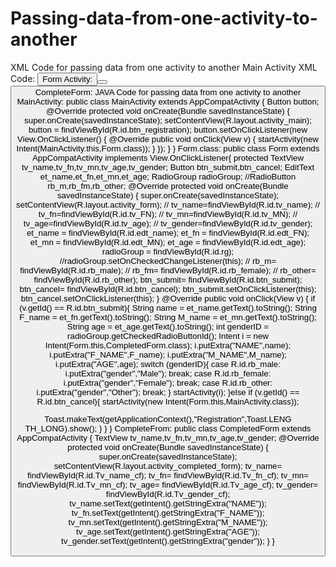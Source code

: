 # Passing-data-from-one-activity-to-another
XML Code for passing data from one activity to another
Main Activity XML Code:
<RelativeLayout
 xmlns:android="http://schemas.android.com/apk/res/android"
 xmlns:app="http://schemas.android.com/apk/res-auto"
 xmlns:tools="http://schemas.android.com/tools"
 android:layout_width="match_parent"
 android:layout_height="match_parent"
 tools:context=".MainActivity">
 <TextView
 android:layout_width="match_parent"
 android:layout_height="wrap_content"
 android:text="Registration"
 android:gravity="center"
 android:textSize="50dp"
 android:fontFamily="monospace"
 android:id="@+id/tv_main"/>
 <Button
 android:layout_width="wrap_content"
 android:layout_height="wrap_content"
 android:text="Registration"
 android:layout_centerHorizontal="true"
 android:layout_marginTop="150dp"
 android:layout_below="@+id/tv_main"
 android:id="@+id/btn_registration"/>
</RelativeLayout>
Form Activity:
<LinearLayout 
xmlns:android="http://schemas.android.com/apk/res/android"
 xmlns:app="http://schemas.android.com/apk/res-auto"
 xmlns:tools="http://schemas.android.com/tools"
 android:layout_width="match_parent"
 android:layout_height="match_parent"
 android:orientation="vertical"
 tools:context=".Form">
 <ScrollView
 android:layout_width="match_parent"
 android:layout_height="match_parent">
 <LinearLayout
 android:layout_width="match_parent"
 android:layout_height="match_parent"
 android:orientation="vertical"
 android:weightSum="7">
 <TextView
 android:id="@+id/tv"
 android:layout_width="match_parent"
 android:layout_height="wrap_content"
 android:layout_weight="1"
 android:text="Registration"
 android:gravity="center"
 android:textSize="25sp" />
 <LinearLayout
 android:layout_width="match_parent"
 android:layout_height="wrap_content"
 android:orientation="horizontal"
 android:layout_weight="1"
 android:weightSum="2">
 <TextView
 android:id="@+id/tv_name"
android:layout_width="match_parent"
 android:layout_height="wrap_content"
 android:layout_weight="1"
android:text="Name" />
 <EditText
 android:id="@+id/edt_name"
android:layout_width="match_parent"
 android:layout_height="wrap_content"
android:layout_weight="1"
android:hint="Name" />
 </LinearLayout>
 <LinearLayout
 android:layout_width="match_parent"
 android:layout_height="wrap_content"
 android:orientation="horizontal"
 android:weightSum="2">
 <TextView
 android:id="@+id/tv_FN"
android:layout_width="match_parent"
 android:layout_height="wrap_content"
android:layout_weight="1"
 android:text="Father name" />
 <EditText
 android:id="@+id/edt_FN"
 android:layout_width="match_parent"
 android:layout_height="wrap_content"
android:layout_weight="1"
android:hint="Father Name" />
 </LinearLayout>
 <LinearLayout
 android:layout_width="match_parent"
 android:layout_height="wrap_content"
 android:orientation="horizontal"
 android:weightSum="2">
 <TextView
 android:id="@+id/tv_MN"
android:layout_width="match_parent"
android:layout_height="wrap_content"
android:layout_weight="1"
android:text="Mother Name" />
 <EditText
 android:id="@+id/edt_MN"
 android:layout_width="match_parent"
android:layout_height="wrap_content"
android:layout_weight="1"
android:hint="Mother Name" />
 </LinearLayout>
 <LinearLayout
 android:layout_width="match_parent"
 android:layout_height="wrap_content"
 android:orientation="horizontal"
 android:weightSum="2">
 <TextView
 android:id="@+id/tv_age"
 android:layout_width="match_parent"
android:layout_height="wrap_content"
android:layout_weight="1"
android:text="Age" />
 <EditText
 android:id="@+id/edt_age"
android:layout_width="match_parent"
 android:layout_height="wrap_content"
android:layout_weight="1"
android:hint="Age" />
 </LinearLayout>
 <LinearLayout
 android:layout_width="match_parent"
 android:layout_height="wrap_content"
 android:orientation="horizontal"
 android:weightSum="2">
 <TextView
 android:id="@+id/tv_gender"
android:layout_width="match_parent"
android:layout_height="wrap_content"
android:layout_weight="1"
android:text="Gender" />
 <RadioGroup
 android:layout_width="match_parent"
android:layout_height="wrap_content"
android:layout_weight="1"
android:weightSum="3"
 android:id="@+id/rg">
 <RadioButton
 android:id="@+id/rb_male"
android:layout_width="wrap_content"
android:layout_height="wrap_content"
 android:layout_weight="1"
 android:text="Male" />
 <RadioButton
 android:id="@+id/rb_female"
android:layout_width="wrap_content"
android:layout_height="wrap_content"
 android:layout_weight="1"
android:text="Female" />
 <RadioButton
 android:id="@+id/rb_other"
android:layout_width="wrap_content"
 android:layout_height="wrap_content"
android:layout_weight="1"
android:text="Others" />
 </RadioGroup>
 </LinearLayout>
 <LinearLayout
 android:layout_width="match_parent"
 android:layout_height="wrap_content"
 android:orientation="horizontal"
 android:weightSum="2">
 <Button
 android:id="@+id/btn_submit"
android:layout_width="wrap_content"
android:layout_height="wrap_content"
android:layout_weight="1"
android:text="Submit" />
 <Button
 android:id="@+id/btn_cancel"
 android:layout_width="wrap_content"
android:layout_height="wrap_content"
android:layout_weight="1"
android:text="Cancel" />
 </LinearLayout>
 </LinearLayout>
 </ScrollView>
</LinearLayout>
CompleteForm:
<LinearLayout
 xmlns:android="http://schemas.android.com/apk/res/android"
 xmlns:app="http://schemas.android.com/apk/res-auto"
 xmlns:tools="http://schemas.android.com/tools"
 android:layout_width="match_parent"
 android:layout_height="match_parent"
 android:orientation="vertical"
 tools:context=".CompletedForm">
 <ScrollView
 android:layout_width="match_parent"
 android:layout_height="match_parent">
 <LinearLayout
 android:layout_width="match_parent"
 android:layout_height="match_parent"
 android:orientation="vertical"
 android:weightSum="5">
 <LinearLayout
 android:layout_width="match_parent"
 android:layout_height="wrap_content"
 android:layout_weight="1"
 android:weightSum="2">
 <TextView
 android:layout_width="match_parent"
 android:layout_height="wrap_content"
 android:id="@+id/Tv_name"
android:text="Name : "
android:textSize="30sp"
android:layout_weight="1"/>
 <TextView
 android:layout_width="match_parent"
android:layout_height="wrap_content"
android:id="@+id/Tv_name_cf"
android:textSize="30sp"
android:layout_weight="1"/>
 </LinearLayout>
 <LinearLayout
 android:layout_width="match_parent"
 android:layout_height="wrap_content"
 android:layout_weight="1"
 android:weightSum="2">
 <TextView
 android:layout_width="match_parent"
android:layout_height="wrap_content"
android:id="@+id/Tv_fn"
android:text="Father Name : "
android:textSize="30sp"
android:layout_weight="1"/>
 <TextView
 android:layout_width="match_parent"
android:layout_height="wrap_content"
android:id="@+id/Tv_fn_cf"
 android:textSize="30sp"
 android:layout_weight="1"/>
 </LinearLayout>
 <LinearLayout
 android:layout_width="match_parent"
 android:layout_height="wrap_content"
 android:layout_weight="1"
 android:weightSum="2">
 <TextView
 android:layout_width="match_parent"
android:layout_height="wrap_content"
android:id="@+id/Tv_mn"
android:text="Mother Name:"
android:textSize="30sp"
android:layout_weight="1"/>
 <TextView
 android:layout_width="match_parent"
android:layout_height="wrap_content"
android:id="@+id/Tv_mn_cf"
android:textSize="30sp"
android:layout_weight="1"/>
 </LinearLayout>
 <LinearLayout
 android:layout_width="match_parent"
 android:layout_height="wrap_content"
 android:layout_weight="1"
 android:weightSum="2">
 <TextView
 android:layout_width="match_parent"
 android:layout_height="wrap_content"
 android:id="@+id/Tv_age"
android:text="Age : "
android:textSize="30sp"
android:layout_weight="1"/>
 <TextView
 android:layout_width="match_parent"
 android:layout_height="wrap_content"
android:id="@+id/Tv_age_cf"
android:textSize="30sp"
android:layout_weight="1"/>
 </LinearLayout>
 <LinearLayout
 android:layout_width="match_parent"
 android:layout_height="wrap_content"
 android:layout_weight="1"
 android:weightSum="2">
 <TextView
 android:layout_width="match_parent"
 android:layout_height="wrap_content"
android:id="@+id/Tv_gender"
android:text="Gender : "
android:textSize="30sp"
 android:layout_weight="1"/>
 <TextView
 android:layout_width="match_parent"
android:layout_height="wrap_content"
android:id="@+id/Tv_gender_cf"
android:textSize="30sp"
 android:layout_weight="1"/>
 </LinearLayout>
 </LinearLayout>
 </ScrollView>
</LinearLayout>
JAVA Code for passing data from one activity to another
MainActivity:
public class MainActivity extends AppCompatActivity {
 Button button;
 @Override
 protected void onCreate(Bundle savedInstanceState) {
 super.onCreate(savedInstanceState);
 setContentView(R.layout.activity_main);
 button = findViewById(R.id.btn_registration);
 button.setOnClickListener(new View.OnClickListener() {
 @Override
 public void onClick(View v) {
 startActivity(new 
Intent(MainActivity.this,Form.class));
 }
 });
 }
}
Form.class: 
public class Form extends AppCompatActivity implements 
View.OnClickListener{
 protected TextView tv_name,tv_fn,tv_mn,tv_age,tv_gender;
 Button btn_submit,btn_cancel;
 EditText et_name,et_fn,et_mn,et_age;
 RadioGroup radioGroup;
 //RadioButton rb_m,rb_fm,rb_other;
 @Override
 protected void onCreate(Bundle savedInstanceState) {
 super.onCreate(savedInstanceState);
 setContentView(R.layout.activity_form);
// tv_name=findViewById(R.id.tv_name);
// tv_fn=findViewById(R.id.tv_FN);
// tv_mn=findViewById(R.id.tv_MN);
// tv_age=findViewById(R.id.tv_age);
// tv_gender=findViewById(R.id.tv_gender);
 et_name = findViewById(R.id.edt_name);
 et_fn = findViewById(R.id.edt_FN);
 et_mn = findViewById(R.id.edt_MN);
 et_age = findViewById(R.id.edt_age);
 radioGroup = findViewById(R.id.rg);
 //radioGroup.setOnCheckedChangeListener(this);
// rb_m= findViewById(R.id.rb_male);
// rb_fm= findViewById(R.id.rb_female);
// rb_other= findViewById(R.id.rb_other);
 btn_submit= findViewById(R.id.btn_submit);
 btn_cancel= findViewById(R.id.btn_cancel);
 btn_submit.setOnClickListener(this);
 btn_cancel.setOnClickListener(this);
 }
 @Override
 public void onClick(View v) {
 if (v.getId() == R.id.btn_submit){
 String name = et_name.getText().toString();
 String F_name = et_fn.getText().toString();
 String M_name = et_mn.getText().toString();
 String age = et_age.getText().toString();
 int genderID = radioGroup.getCheckedRadioButtonId();
 Intent i = new 
Intent(Form.this,CompletedForm.class);
 i.putExtra("NAME",name);
 i.putExtra("F_NAME",F_name);
 i.putExtra("M_NAME",M_name);
 i.putExtra("AGE",age);
 switch (genderID){
 case R.id.rb_male:
 i.putExtra("gender","Male");
 break;
 case R.id.rb_female:
 i.putExtra("gender","Female");
 break;
 case R.id.rb_other:
 i.putExtra("gender","Other");
 break;
 }
 startActivity(i);
 }else if (v.getId() == R.id.btn_cancel){
 startActivity(new 
Intent(Form.this,MainActivity.class));
 
Toast.makeText(getApplicationContext(),"Registration",Toast.LENG
TH_LONG).show();
 }
 }
}
CompleteFrom: 
public class CompletedForm extends AppCompatActivity {
 TextView tv_name,tv_fn,tv_mn,tv_age,tv_gender;
 @Override
 protected void onCreate(Bundle savedInstanceState) {
 super.onCreate(savedInstanceState);
 setContentView(R.layout.activity_completed_form);
 tv_name= findViewById(R.id.Tv_name_cf);
 tv_fn= findViewById(R.id.Tv_fn_cf);
 tv_mn= findViewById(R.id.Tv_mn_cf);
 tv_age= findViewById(R.id.Tv_age_cf);
 tv_gender= findViewById(R.id.Tv_gender_cf);
 tv_name.setText(getIntent().getStringExtra("NAME"));
 tv_fn.setText(getIntent().getStringExtra("F_NAME"));
 tv_mn.setText(getIntent().getStringExtra("M_NAME"));
 tv_age.setText(getIntent().getStringExtra("AGE"));
 tv_gender.setText(getIntent().getStringExtra("gender"));
 }
}
